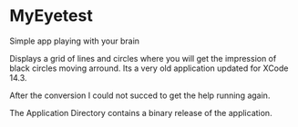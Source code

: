 # MyEyetest
Simple app playing with your brain

Displays a grid of lines and circles where you will get the impression of black circles moving arround. Its a very old application updated for XCode 14.3.

After the conversion I could not succed to get the help running again.

The Application Directory contains a binary release of the application.
